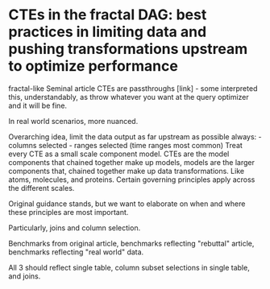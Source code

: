 # CTEs in the fractal DAG: best practices in limiting data and pushing transformations upstream to optimize performance

fractal-like 
Seminal article CTEs are passthroughs [link] - some interpreted this, understandably, as throw whatever you want at the query optimizer and it will be fine.

In real world scenarios, more nuanced.

Overarching idea, limit the data output as far upstream as possible always:
	- columns selected
	- ranges selected (time ranges most common)
Treat every CTE as a small scale component model. CTEs are the model components that chained together make up models, models are the larger components that, chained together make up data transformations. Like atoms, molecules, and proteins. Certain governing principles apply across the different scales.

Original guidance stands, but we want to elaborate on when and where these principles are most important.

Particularly, joins and column selection.

Benchmarks from original article, benchmarks reflecting "rebuttal" article, benchmarks reflecting "real world" data.

All 3 should reflect single table, column subset selections in single table, and joins.